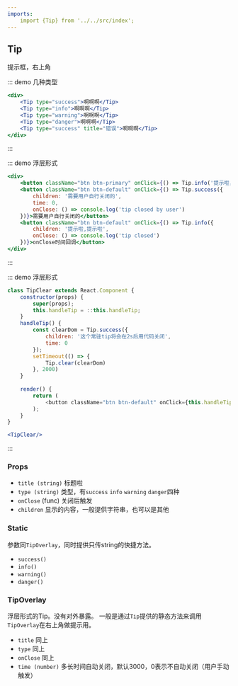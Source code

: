 ```yaml
---
imports:
    import {Tip} from '../../src/index';
---
```

## Tip

提示框，右上角

::: demo 几种类型
```jsx
<div>
    <Tip type="success">啊啊啊</Tip>
    <Tip type="info">啊啊啊</Tip>
    <Tip type="warning">啊啊啊</Tip>
    <Tip type="danger">啊啊啊</Tip>
    <Tip type="success" title="错误">啊啊啊</Tip>
</div>
```
:::

::: demo 浮层形式
```jsx
<div>
    <button className="btn btn-primary" onClick={() => Tip.info('提示啦，提示啦')}>需要用户自行关闭的</button>
    <button className="btn btn-default" onClick={() => Tip.success({
        children: '需要用户自行关闭的',
        time: 0,
        onClose: () => console.log('tip closed by user')
    })}>需要用户自行关闭的</button>
    <button className="btn btn-default" onClick={() => Tip.info({
        children: '提示啦,提示啦',
        onClose: () => console.log('tip closed')
    })}>onClose时间回调</button>
</div>
```
:::

::: demo 浮层形式
```js
class TipClear extends React.Component {
    constructor(props) {
        super(props);
        this.handleTip = ::this.handleTip;
    }
    handleTip() {
        const clearDom = Tip.success({
            children: '这个常驻tip将会在2s后用代码关闭',
            time: 0
        });
        setTimeout(() => {
            Tip.clear(clearDom)
        }, 2000)
    }
    
    render() {
        return (
            <button className="btn btn-default" onClick={this.handleTip}>代码clear当前tip</button>
        );
    }
}
```

```jsx
<TipClear/>
```

:::


### Props
- `title (string)` 标题啦
- `type (string)` 类型，有`success` `info` `warning` `danger`四种
- `onClose` (func) 关闭后触发
- `children` 显示的内容，一般提供字符串，也可以是其他

### Static
参数同`TipOverlay`，同时提供只传string的快捷方法。
- `success()`
- `info()`
- `warning()`
- `danger()`

### TipOverlay
浮层形式的Tip。没有对外暴露。 一般是通过`Tip`提供的静态方法来调用`TipOverlay`在右上角做提示用。
- `title` 同上
- `type` 同上
- `onClose` 同上
- `time (number)` 多长时间自动关闭，默认3000，0表示不自动关闭（用户手动触发）